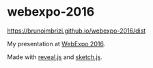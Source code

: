 # webexpo-2016

https://brunoimbrizi.github.io/webexpo-2016/dist

My presentation at [WebExpo 2016](https://webexpo.net/prague2016/).

Made with [reveal.js](https://github.com/hakimel/reveal.js/) and [sketch.js](https://soulwire.github.io/sketch.js/).
